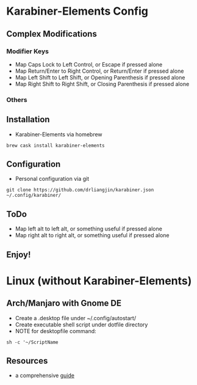 # Karabiner-Elements Config

## Complex Modifications
### Modifier Keys
- Map Caps Lock to Left Control, or Escape if pressed alone
- Map Return/Enter to Right Control, or Return/Enter if pressed alone
- Map Left Shift to Left Shift, or Opening Parenthesis if pressed alone
- Map Right Shift to Right Shift, or Closing Parenthesis if pressed alone
### Others
## Installation
- Karabiner-Elements via homebrew
```
brew cask install karabiner-elements
```
## Configuration
- Personal configuration via git
```
git clone https://github.com/drliangjin/karabiner.json ~/.config/karabiner/
```
## ToDo
- Map left alt to left alt, or something useful if pressed alone
- Map right alt to right alt, or something useful if pressed alone
## Enjoy!

# Linux (without Karabiner-Elements)
## Arch/Manjaro with Gnome DE
- Create a .desktop file under ~/.config/autostart/
- Create executable shell script under dotfile directory
- NOTE for desktopfile command:
```
sh -c '~/ScriptName
```

## Resources
- a comprehensive [guide](https://medium.com/@damko/a-simple-humble-but-comprehensive-guide-to-xkb-for-linux-6f1ad5e13450)
